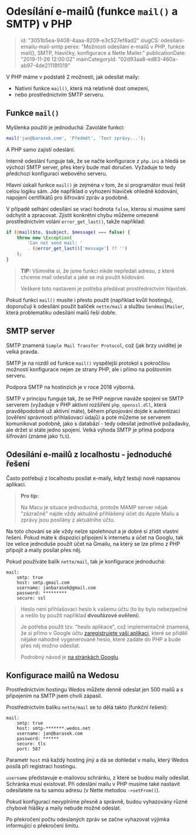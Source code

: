 Odesílání e-mailů (funkce `mail()` a SMTP) v PHP
================================================

> id: "3051b5ea-9408-4aaa-8209-e3c527ef8ad2"
> slugCS: odesilani-emailu-mail-smtp
> perex: "Možnosti odesílání e-mailů v PHP, funkce mail(), SMTP, hlavičky, konfigurace a Nette Mailer."
> publicationDate: "2019-11-26 12:00:02"
> mainCategoryId: "02d93aa8-ed83-460a-ab97-4de21118f019"

V PHP máme v podstatě 2 možnosti, jak odesílat maily:

- Nativní funkce `mail()`, která má relativně dost omezení,
- nebo prostřednictvím SMTP serveru.

Funkce `mail()`
---------------

Myšlenka použití je jednoduchá: Zavoláte funkci:

```php
mail('jan@barasek.com', 'Předmět', 'Text zprávy...');
```

A PHP samo zajistí odeslání.

Interně odeslání funguje tak, že se načte konfigurace z `php.ini` a hledá se výchozí SMTP server, přes který bude mail doručen. Vyžaduje to tedy předchozí konfiguraci webového serveru.

Hlavní úskalí funkce `mail()` je zejména v tom, že si programátor musí řešit celou logiku sám. Jde například o vyhození hlaviček ohledně kódování, napojení certifikátů pro šifrování zpráv a podobně.

V případě selhání odesílání se vrací hodnota `false`, kterou si musíme sami odchytit a zpracovat. Zjistit konkrétní chybu můžeme omezeně prostřednictvím volání `error_get_last()`, takže například:

```php
if (@mail($to, $subject, $message) === false) {
	throw new \Exception(
		'Can not send mail: '
		. (@error_get_last()['message'] ?? '')
	);
}
```

> **TIP:** Všimněte si, že jsme funkci nikde nepředali adresu, z které chceme mail odesílat a jaké se má použít kódování.
>
> Veškeré toto nastavení je potřeba předávat prostřednictvím hlaviček.

Pokud funkci `mail()` musíte i přesto použít (například kvůli hostingu), doporučuji k odesílání použít balíček `nette/mail` a službu `SendmailMailer`, která problematiku odesílání mailů řeší dobře.

SMTP server
-----------

SMTP znamená `Simple Mail Transfer Protocol`, což (jak brzy uvidíte) je velká pravda.

SMTP je na rozdíl od funkce `mail()` vyspělejší protokol s pokročilou možností konfigurace nejen ze strany PHP, ale i přímo na poštovním serveru.

Podpora SMTP na hostinzích je v roce 2018 výborná.

SMTP v principu funguje tak, že se PHP nejprve naváže spojení se SMTP serverem (vyžaduje v PHP aktivní rozšíření `php_openssl.dll`, která pravděpodobně už aktivní máte), během připojování dojde k autentizaci (ověření správnosti přihlašovací údajů) a poté můžeme se serverem komunikovat podobně, jako s databází - tedy odesílat jednotlivé požadavky, ale držet si stále jedno spojení. Velká výhoda SMTP je přímá podpora šifrování (známé jako `TLS`).

Odesílání e-mailů z localhostu - jednoduché řešení
--------------------------------------------------

Často potřebuji z localhostu posílat e-maily, když testuji nově napsanou aplikaci.

> **Pro tip:**
>
> Na Macu je situace jednoduchá, protože MAMP server nějak "zázračně" najde vždy aktuálně přihlášený účet do Apple Mailu a zprávy jsou posílány z aktuálního účtu.

Na toto chování se ale vždy nelze spolehnout a je dobré si zřídit vlastní řešení. Pokud máte k dispozici připojení k internetu a účet na Googlu, tak lze velice jednoduše použít účet na Gmailu, na který se lze přímo z PHP připojit a maily posílat přes něj.

Pokud používáte balík `nette/mail`, tak je konfigurace jednoduchá:

```neon
mail:
	smtp: true
	host: smtp.gmail.com
	username: janbarasek@gmail.com
	password: *********
	secure: ssl
```

> Heslo není přihlašovací heslo k vašemu účtu (to by bylo nebezpečné a nešlo by použít například **dvoufázové ověření**).
>
> Je potřeba použít tzv. "heslo aplikace", což implementačně znamená, že si přímo v Google účtu <a href="https://myaccount.google.com/apppasswords">zaregistrujete vaši aplikaci</a>, které se přidělí nějaké náhodně vygenerované heslo, které zadáte do PHP a bude přes něj možno odesílat.
>
> Podrobný návod je <a href="https://support.google.com/accounts/answer/185833?hl=cs">na stránkách Googlu</a>.

Konfigurace mailů na Wedosu
---------------------------

Prostřednictvím hostingu Wedos můžete denně odeslat jen 500 mailů a s připojením na SMTP jsem chvíli zápasil.

Prostřednictvím balíku `nette/mail` se to dělá takto (funkční řešení):

```neon
mail:
	smtp: true
	host: smtp-*******.wedos.net
	username: jan@barasek.com
	password: ******
	secure: tls
	port: 587
```

Parametr `host` má každý hosting jiný a dá se dohledat v mailu, který Wedos posílá při registraci hostingu.

`username` představuje e-mailovou schránku, z které se budou maily odesílat. Schránka musí existovat. Při odeslání mailu v PHP musíme také nastavit odesilatete na tu samou adresu (v Nette metodou `->setFrom()`).

Pokud konfiguraci nevyplníme přesně a správně, budou vyhazovány různé chybové hlášky a maily nebude možné odeslat.

Po překročení počtu odeslaných zpráv se začne vyhazovat výjimka informující o překročení limitu.
